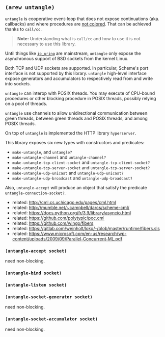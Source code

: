 
## `(arew untangle)`

`untangle` is cooperative event-loop that does not expose
continuations (aka. callbacks) and where procedures are [not
colored](https://journal.stuffwithstuff.com/2015/02/01/what-color-is-your-function/). That can be achieved thanks to `call/cc`.

> **Note:** Understanding what is `call/cc` and how to use it is not
> necessary to use this library.

Until things like
[`io_uring`](https://thenewstack.io/how-io_uring-and-ebpf-will-revolutionize-programming-in-linux/)
are mainstream, `untangle` only expose the asynchronous support of BSD
sockets from the kernel Linux.

Both TCP and UDP sockets are supported. In particular, Scheme's port
interface is not supported by this library. `untangle` high-level
interface expose generators and accumulators to respectively read from
and write into sockets.

`untangle` can interop with POSIX threads. You may execute of
CPU-bound procedures or other blocking procedure in POSIX threads,
possibly relying on a pool of threads.

`untangle` use channels to allow unidirectional communication between
green threads, between green threads and POSIX threads, and among
POSIX threads.

On top of `untangle` is implemented the HTTP library `hyperserver`.

This library exposes six new types with constructors and predicates:

- `make-untangle`, and `untangle?`
- `make-untangle-channel` and `untangle-channel?`
- `make-untangle-tcp-client-socket` and `untangle-tcp-client-socket?`
- `make-untangle-tcp-server-socket` and `untangle-tcp-server-socket?`
- `make-untangle-udp-unicast` and `untangle-udp-unicast?`
- `make-untangle-udp-broadcast` and `untangle-udp-broadcast?`

Also, `untangle-accept` will produce an object that satisfy the
predicate `untangle-connection-socket?`.

- related: http://cml.cs.uchicago.edu/pages/cml.html
- related: http://mumble.net/~campbell/darcs/scheme-cml/
- related: https://docs.python.org/fr/3.9/library/asyncio.html
- related: https://github.com/polytypic/poc.cml
- related: https://github.com/wingo/fibers
- related: https://gitlab.com/weinholt/loko/-/blob/master/runtime/fibers.sls
- related: https://www.microsoft.com/en-us/research/wp-content/uploads/2009/09/Parallel-Concurrent-ML.pdf

### `(untangle-accept socket)`

need non-blocking.

### `(untangle-bind socket)`

### `(untangle-listen socket)`

### `(untangle-socket-generator socket)`

need non-blocking.

### `(untangle-socket-accumulator socket)`

need non-blocking.
